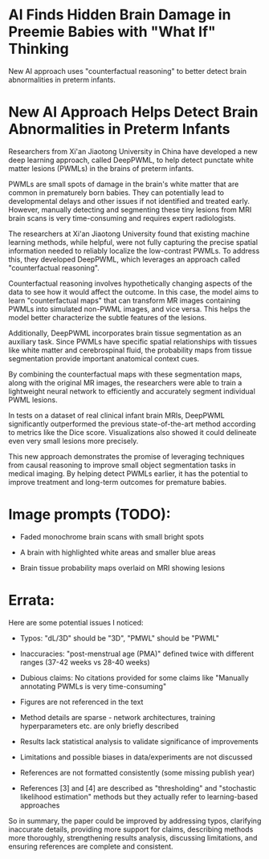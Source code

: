 #  AI Finds Hidden Brain Damage in Preemie Babies with "What If" Thinking 

  New AI approach uses "counterfactual reasoning" to better detect brain abnormalities in preterm infants.

 # New AI Approach Helps Detect Brain Abnormalities in Preterm Infants

Researchers from Xi'an Jiaotong University in China have developed a new deep learning approach, called DeepPWML, to help detect punctate white matter lesions (PWMLs) in the brains of preterm infants. 

PWMLs are small spots of damage in the brain's white matter that are common in prematurely born babies. They can potentially lead to developmental delays and other issues if not identified and treated early. However, manually detecting and segmenting these tiny lesions from MRI brain scans is very time-consuming and requires expert radiologists. 

The researchers at Xi'an Jiaotong University found that existing machine learning methods, while helpful, were not fully capturing the precise spatial information needed to reliably localize the low-contrast PWMLs. To address this, they developed DeepPWML, which leverages an approach called "counterfactual reasoning". 

Counterfactual reasoning involves hypothetically changing aspects of the data to see how it would affect the outcome. In this case, the model aims to learn "counterfactual maps" that can transform MR images containing PWMLs into simulated non-PWML images, and vice versa. This helps the model better characterize the subtle features of the lesions.

Additionally, DeepPWML incorporates brain tissue segmentation as an auxiliary task. Since PWMLs have specific spatial relationships with tissues like white matter and cerebrospinal fluid, the probability maps from tissue segmentation provide important anatomical context cues. 

By combining the counterfactual maps with these segmentation maps, along with the original MR images, the researchers were able to train a lightweight neural network to efficiently and accurately segment individual PWML lesions. 

In tests on a dataset of real clinical infant brain MRIs, DeepPWML significantly outperformed the previous state-of-the-art method according to metrics like the Dice score. Visualizations also showed it could delineate even very small lesions more precisely.

This new approach demonstrates the promise of leveraging techniques from causal reasoning to improve small object segmentation tasks in medical imaging. By helping detect PWMLs earlier, it has the potential to improve treatment and long-term outcomes for premature babies.
# Image prompts (TODO):


* Faded monochrome brain scans with small bright spots

* A brain with highlighted white areas and smaller blue areas

* Brain tissue probability maps overlaid on MRI showing lesions

# Errata:

  Here are some potential issues I noticed:

- Typos: "dL/3D" should be "3D", "PMWL" should be "PWML"

- Inaccuracies: "post-menstrual age (PMA)" defined twice with different ranges (37-42 weeks vs 28-40 weeks)  

- Dubious claims: No citations provided for some claims like "Manually annotating PWMLs is very time-consuming"  

- Figures are not referenced in the text

- Method details are sparse - network architectures, training hyperparameters etc. are only briefly described  

- Results lack statistical analysis to validate significance of improvements

- Limitations and possible biases in data/experiments are not discussed

- References are not formatted consistently (some missing publish year)

- References [3] and [4] are described as "thresholding" and "stochastic likelihood estimation" methods but they actually refer to learning-based approaches

So in summary, the paper could be improved by addressing typos, clarifying inaccurate details, providing more support for claims, describing methods more thoroughly, strengthening results analysis, discussing limitations, and ensuring references are complete and consistent.
